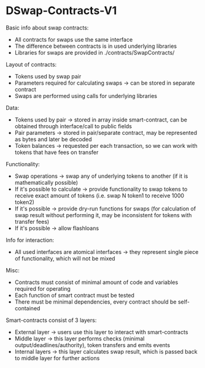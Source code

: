 # DSwap-Contracts-V1

Basic info about swap contracts:
- All contracts for swaps use the same interface
- The difference between contracts is in used underlying libraries
- Libraries for swaps are provided in ./contracts/SwapContracts/

Layout of contracts:
- Tokens used by swap pair
- Parameters required for calculating swaps -> can be stored in separate contract
- Swaps are performed using calls for underlying libraries

Data:
- Tokens used by pair -> stored in array inside smart-contract, can be obtained through interface/call to public fields
- Pair parameters -> stored in pair/separate contract, may be represented as bytes and later be decoded
- Token balances -> requested per each transaction, so we can work with tokens that have fees on transfer

Functionality:
- Swap operations -> swap any of underlying tokens to another (if it is mathematically possible)
- If it's possible to calculate -> provide functionality to swap tokens to receive exact amount of tokens (i.e. swap N token1 to receive 1000 token2)
- If it's possible -> provide dry-run functions for swaps (for calculation of swap result without performing it, may be inconsistent for tokens with transfer fees)
- If it's possible -> allow flashloans

Info for interaction:
- All used interfaces are atomical interfaces -> they represent single piece of functionality, which will not be mixed

Misc:
- Contracts must consist of minimal amount of code and variables required for operating
- Each function of smart contract must be tested
- There must be minimal dependencies, every contract should be self-contained

Smart-contracts consist of 3 layers:
- External layer -> users use this layer to interact with smart-contracts
- Middle layer -> this layer performs checks (minimal output/deadlines/authority), token transfers and emits events
- Internal layers -> this layer calculates swap result, which is passed back to middle layer for further actions